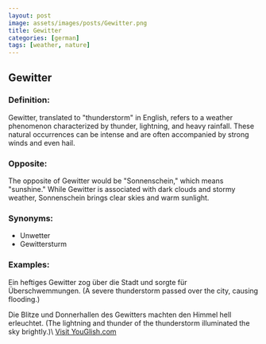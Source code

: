 ```yaml
---
layout: post
image: assets/images/posts/Gewitter.png
title: Gewitter
categories: [german]
tags: [weather, nature]
---
```


## Gewitter

### Definition:
Gewitter, translated to "thunderstorm" in English, refers to a weather phenomenon characterized by thunder, lightning, and heavy rainfall. These natural occurrences can be intense and are often accompanied by strong winds and even hail.

### Opposite:
The opposite of Gewitter would be "Sonnenschein," which means "sunshine." While Gewitter is associated with dark clouds and stormy weather, Sonnenschein brings clear skies and warm sunlight.

### Synonyms:
- Unwetter
- Gewittersturm

### Examples:
Ein heftiges Gewitter zog über die Stadt und sorgte für Überschwemmungen.
(A severe thunderstorm passed over the city, causing flooding.)

Die Blitze und Donnerhallen des Gewitters machten den Himmel hell erleuchtet.
(The lightning and thunder of the thunderstorm illuminated the sky brightly.)\ <a id="yg-widget-0" class="youglish-widget" data-query="Gewitter" data-lang="german" data-components="8412" data-auto-start="0" data-bkg-color="theme_light" data-title="How%20to%20pronounce%20Gewitter%20in%20German"  rel="nofollow" href="https://youglish.com">Visit YouGlish.com</a><script async src="https://youglish.com/public/emb/widget.js" charset="utf-8"></script>